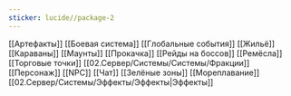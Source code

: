 ```yaml
---
sticker: lucide//package-2
---
```

[[Артефакты]]
[[Боевая система]]
[[Глобальные события]]
[[Жильё]]
[[Караваны]]
[[Маунты]]
[[Прокачка]]
[[Рейды на боссов]]
[[Ремёсла]]
[[Торговые точки]]
[[02.Сервер/Системы/Системы/Фракции]]
[[Персонаж]]
[[NPC]]
[[Чат]]
[[Зелёные зоны]]
[[Мореплавание]]
[[02.Сервер/Системы/Эффекты/Эффекты|Эффекты]]